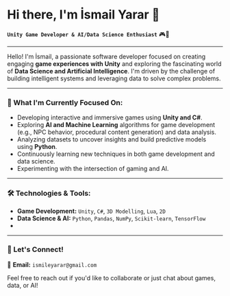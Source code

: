 # Hi there, I'm İsmail Yarar 👋

**`Unity Game Developer & AI/Data Science Enthusiast`** 🎮🧠

---

Hello! I'm İsmail, a passionate software developer focused on creating engaging **game experiences with Unity** and exploring the fascinating world of **Data Science and Artificial Intelligence**. I'm driven by the challenge of building intelligent systems and leveraging data to solve complex problems.

---

### 🌱 What I'm Currently Focused On:

-   Developing interactive and immersive games using **Unity and C#**.
-   Exploring **AI and Machine Learning** algorithms for game development (e.g., NPC behavior, procedural content generation) and data analysis.
-   Analyzing datasets to uncover insights and build predictive models using **Python**.
-   Continuously learning new techniques in both game development and data science.
-   Experimenting with the intersection of gaming and AI.

---

### 🛠️ Technologies & Tools:

-   **Game Development:** `Unity`, `C#`, `3D Modelling`, `Lua`, `2D`
-   **Data Science & AI:** `Python`, `Pandas`, `NumPy`, `Scikit-learn`, `TensorFlow`
-   
---

### 🤝 Let's Connect!

📧 **Email:** `ismileyarar@gmail.com`
<p>Feel free to reach out if you'd like to collaborate or just chat about games, data, or AI!</p>

